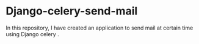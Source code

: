 # Django-celery-send-mail
In this repository, I have created an application to send mail at certain time using Django celery .
